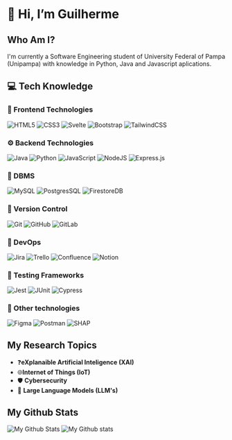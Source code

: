 # 👋 Hi, I’m Guilherme

## Who Am I?
I'm currently a Software Engineering student of University Federal of Pampa (Unipampa) with knowledge in Python, Java and Javascript aplications.

## 💻 Tech Knowledge
### 🎨 Frontend Technologies
![HTML5](https://img.shields.io/badge/HTML-%23E34F26.svg?style=for-the-badge&logo=html5&logoColor=white)
![CSS3](https://img.shields.io/badge/CSS-1572B6?style=for-the-badge&logo=css3&logoColor=fff)
![Svelte](https://img.shields.io/badge/Svelte-%23f1413d.svg?style=for-the-badge&logo=svelte&logoColor=white)
![Bootstrap](https://img.shields.io/badge/Bootstrap-7952B3?style=for-the-badge&logo=bootstrap&logoColor=fff)
![TailwindCSS](https://img.shields.io/badge/Tailwind%20CSS-%2338B2AC.svg?style=for-the-badge&logo=tailwind-css&logoColor=white)

### ⚙ Backend Technologies
![Java](https://img.shields.io/badge/Java-%23ED8B00.svg?style=for-the-badge&logo=openjdk&logoColor=white)
![Python](https://img.shields.io/badge/Python-3776AB?style=for-the-badge&logo=python&logoColor=fff)
![JavaScript](https://img.shields.io/badge/JavaScript-F7DF1E?style=for-the-badge&logo=javascript&logoColor=000)
![NodeJS](https://img.shields.io/badge/Node.js-6DA55F?style=for-the-badge&logo=node.js&logoColor=white)
![Express.js](https://img.shields.io/badge/Express.js-%23404d59.svg?style=for-the-badge&logo=express&logoColor=%2361DAFB)

### 💾 DBMS 
![MySQL](https://img.shields.io/badge/MySQL-4479A1?style=for-the-badge&logo=mysql&logoColor=fff)
![PostgresSQL](https://img.shields.io/badge/Postgres-%23316192.svg?style=for-the-badge&logo=postgresql&logoColor=white)
![FirestoreDB](https://img.shields.io/badge/Firebase-039BE5?style=for-the-badge&logo=Firebase&logoColor=white)

### 🔀 Version Control
![Git](https://img.shields.io/badge/Git-F05032?style=for-the-badge&logo=git&logoColor=fff)
![GitHub](https://img.shields.io/badge/GitHub-%23121011.svg?style=for-the-badge&logo=github&logoColor=white)
![GitLab](https://img.shields.io/badge/GitLab-FC6D26?style=for-the-badge&logo=gitlab&logoColor=fff)

### 🔧 DevOps
![Jira](https://img.shields.io/badge/Jira-0052CC?style=for-the-badge&logo=jira&logoColor=fff)
![Trello](https://img.shields.io/badge/Trello-blue?style=for-the-badge&logo=Trello&logoColor=white)
![Confluence](https://img.shields.io/badge/Confluence-172B4D?style=for-the-badge&logo=confluence&logoColor=fff)
![Notion](https://img.shields.io/badge/Notion-black?style=for-the-badge&logo=Notion&logoColor=white)

### 🧪 Testing Frameworks
![Jest](https://img.shields.io/badge/Jest-C21325?style=for-the-badge&logo=jest&logoColor=fff)
![JUnit](https://img.shields.io/badge/JUnit-25A162?style=for-the-badge&logo=junit5&logoColor=white)
![Cypress](https://img.shields.io/badge/Cypress-black?style=for-the-badge&logo=Cypress&logoColor=white)

### 📐 Other technologies 
![Figma](https://img.shields.io/badge/Figma-Design-red?style=for-the-badge&logo=figma&logoColor=white&labelColor=purple)
![Postman](https://img.shields.io/badge/Postman-Api_Plataform-red?style=for-the-badge&logo=Postman&logoColor=white&labelColor=orange)
![SHAP](https://img.shields.io/badge/SHAP-XAI_Plataform-red?style=for-the-badge&labelColor=green)

## My Research Topics

- ❓**eXplanaible Artificial Inteligence (XAI)**
- 🌐**Internet of Things (IoT)**
- 🛡️ **Cybersecurity**
- 🤖 **Large Language Models (LLM's)**

## My Github Stats

![My Github Stats](https://github-readme-stats.vercel.app/api?username=doffyGC)
![My Github stats](https://github-readme-stats.vercel.app/api/top-langs/?username=doffyGC&layout=donut)
